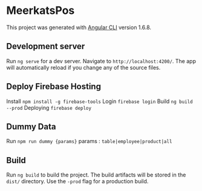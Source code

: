 
# MeerkatsPos

This project was generated with [Angular CLI](https://github.com/angular/angular-cli) version 1.6.8.
  

## Development server

Run `ng serve` for a dev server. Navigate to `http://localhost:4200/`. The app will automatically reload if you change any of the source files.

  
## Deploy Firebase Hosting

Install `npm install -g firebase-tools`
Login `firebase login`
Build `ng build --prod`
Deploying `firebase deploy`

## Dummy Data

Run `npm run dummy {params}`
params : `table|employee|product|all`


## Build  

Run `ng build` to build the project. The build artifacts will be stored in the `dist/` directory. Use the `-prod` flag for a production build.